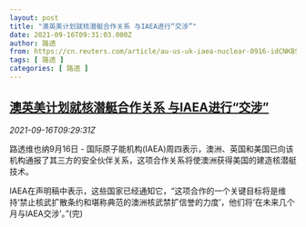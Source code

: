 ```yaml
---
layout: post
title: "澳英美计划就核潜艇合作关系 与IAEA进行“交涉”"
date: 2021-09-16T09:31:03.000Z
author: 路透
from: https://cn.reuters.com/article/au-us-uk-iaea-nuclear-0916-idCNKBS2GC0T2
tags: [ 路透 ]
categories: [ 路透 ]
---
```

<!--1631784663000-->
[澳英美计划就核潜艇合作关系 与IAEA进行“交涉”](https://cn.reuters.com/article/au-us-uk-iaea-nuclear-0916-idCNKBS2GC0T2)
------

<div>
<div><i>2021-09-16T09:29:31Z</i></div><p>路透维也纳9月16日 - 国际原子能机构(IAEA)周四表示，澳洲、英国和美国已向该机构通报了其三方的安全伙伴关系，这项合作关系将使澳洲获得美国的建造核潜艇技术。</p><p>IAEA在声明稿中表示，这些国家已经通知它，“这项合作的一个关键目标将是维持‘禁止核武扩散条约和堪称典范的澳洲核武禁扩信誉的力度’，他们将‘在未来几个月与IAEA交涉’。”(完)</p>
</div>
